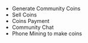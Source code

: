 * Generate Community Coins
* Sell Coins
* Coins Payment
* Community Chat
* Phone Mining to make coins
